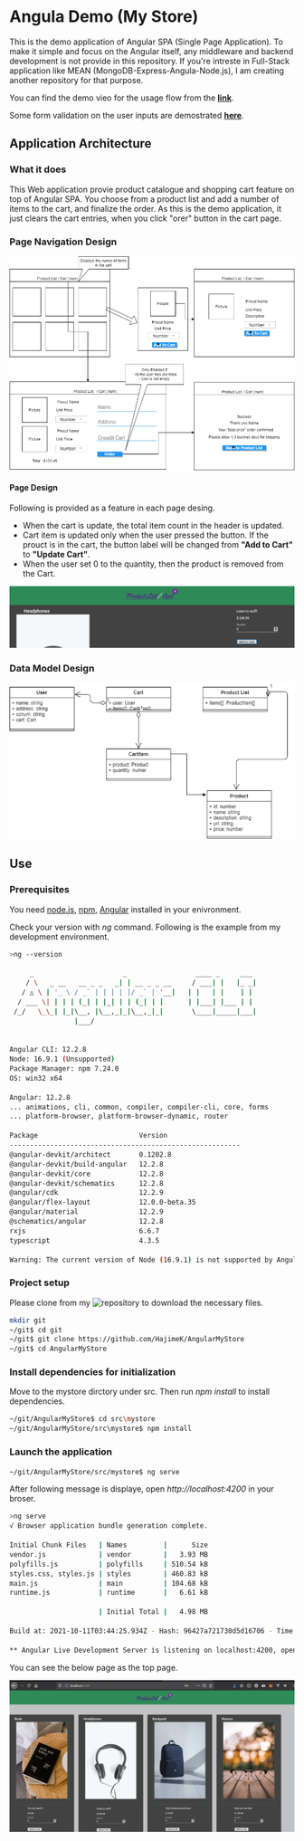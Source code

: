 # Angula Demo (My Store)

This is the demo application of Angular SPA (Single Page Application).
To make it simple and focus on the Angular itself, any middleware and backend development is not provide in this repository. If you're intreste in Full-Stack application like MEAN (MongoDB-Express-Angula-Node.js), I am creating another repository for that  purpose.

You can find the demo vieo for the usage flow from the **[link](https://youtu.be/mwxUBUDY3eU)**.

Some form validation on the user inputs are demostrated **[here](https://youtu.be/3xidGpQV_N8)**.

## Application Architecture

### What it does

This Web application provie product catalogue and shopping cart feature on top of Angular SPA.
You choose from a product list and add a number of items to the cart, and finalize the order.
As this is the demo application, it just clears the cart entries, when you click "orer" button in the cart page.

### Page Navigation Design

![](Design/top.png)

#### Page Design

Following is provided as a feature in each page desing.

- When the cart is update, the total item count in the header is updated.
- Cart item is updated only when the user pressed the button. If the prouct is in the cart, the button label will be changed from **"Add to Cart"** to **"Update Cart"**.
- When the user set 0 to the quantity, then the product is removed from the Cart.

![](screenshot/itembadge.png)
### Data Model Design

![](Design/datamodel.png)


## Use

### Prerequisites

You need [node.js](https://nodejs.org/ja/), [npm](https://www.npmjs.com/), [Angular](https://angular.io/) installed in your enivronment.

Check your version with *ng* command.
Following is the example from my development environment.

```sh
>ng --version

     _                      _                 ____ _     ___
    / \   _ __   __ _ _   _| | __ _ _ __     / ___| |   |_ _|
   / △ \ | '_ \ / _` | | | | |/ _` | '__|   | |   | |    | |
  / ___ \| | | | (_| | |_| | | (_| | |      | |___| |___ | |
 /_/   \_\_| |_|\__, |\__,_|_|\__,_|_|       \____|_____|___|
                |___/


Angular CLI: 12.2.8
Node: 16.9.1 (Unsupported)
Package Manager: npm 7.24.0
OS: win32 x64

Angular: 12.2.8
... animations, cli, common, compiler, compiler-cli, core, forms
... platform-browser, platform-browser-dynamic, router

Package                         Version
---------------------------------------------------------
@angular-devkit/architect       0.1202.8
@angular-devkit/build-angular   12.2.8
@angular-devkit/core            12.2.8
@angular-devkit/schematics      12.2.8
@angular/cdk                    12.2.9
@angular/flex-layout            12.0.0-beta.35
@angular/material               12.2.9
@schematics/angular             12.2.8
rxjs                            6.6.7
typescript                      4.3.5

Warning: The current version of Node (16.9.1) is not supported by Angular.
```

### Project setup

Please clone from my ![repository](https://github.com/HajimeK/AngularMyStore) to download the necessary files.

```sh
mkdir git
~/git$ cd git
~/git$ git clone https://github.com/HajimeK/AngularMyStore
~/git$ cd AngularMyStore
```

### Install dependencies for initialization

Move to the mystore dirctory under src. Then run *npm install* to install dependencies.
```sh
~/git/AngularMyStore$ cd src\mystore
~/git/AngularMyStore/src\mystore$ npm install
```

### Launch the application

```sh
~/git/AngularMyStore/src/mystore$ ng serve
```

After following message is displaye, open *http://localhost:4200* in your broser.
```sh
>ng serve
√ Browser application bundle generation complete.

Initial Chunk Files   | Names         |      Size
vendor.js             | vendor        |   3.93 MB
polyfills.js          | polyfills     | 510.54 kB
styles.css, styles.js | styles        | 460.83 kB
main.js               | main          | 104.68 kB
runtime.js            | runtime       |   6.61 kB

                      | Initial Total |   4.98 MB

Build at: 2021-10-11T03:44:25.934Z - Hash: 96427a721730d5d16706 - Time: 8565ms

** Angular Live Development Server is listening on localhost:4200, open your browser on http://localhost:4200/ **
```

You can see the below page as the top page.

![](./screenshot/toppage.png)